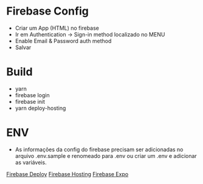 # Firebase Config

- Criar um App (HTML) no firebase
- Ir em Authentication -> Sign-in method localizado no MENU
- Enable Email & Password auth method
- Salvar

# Build

- yarn
- firebase login
- firebase init
- yarn deploy-hosting

# ENV
- As informações da config do firebase precisam ser adicionadas no arquivo .env.sample e renomeado para .env ou criar um .env e adicionar as variáveis.

[Firebase Deploy](https://www.tutorialspoint.com/firebase/firebase_deploying.htm)
[Firebase Hosting](https://firebase.google.com/docs/hosting/quickstart?hl=pt-br)
[Firebase Expo](https://docs.expo.dev/guides/using-firebase/)

